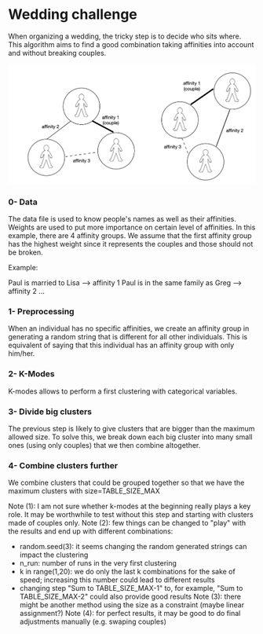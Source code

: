 # Wedding challenge

When organizing a wedding, the tricky step is to decide who sits where. This algorithm aims to find a good combination taking affinities into account and without breaking couples.

![Clustering for table attribution](https://github.com/savoga/wedding-challenge/blob/main/clustering-schema.png)

### 0- Data

The data file is used to know people's names as well as their affinities. Weights are used to put more importance on certain level of affinities. In this example, there are 4 affinity groups. We assume that the first affinity group has the highest weight since it represents the couples and those should not be broken.

Example:

Paul is married to Lisa --> affinity 1
Paul is in the same family as Greg --> affinity 2
...

### 1- Preprocessing

When an individual has no specific affinities, we create an affinity group in generating a random string that is different for all other individuals. This is equivalent of saying that this individual has an affinity group with only him/her.

### 2- K-Modes

K-modes allows to perform a first clustering with categorical variables.

### 3- Divide big clusters

The previous step is likely to give clusters that are bigger than the maximum allowed size. To solve this, we break down each big cluster into many small ones (using only couples) that we then combine altogether.

### 4- Combine clusters further

We combine clusters that could be grouped together so that we have the maximum clusters with size=TABLE_SIZE_MAX


Note (1): I am not sure whether k-modes at the beginning really plays a key role. It may be worthwhile to test without this step and starting with clusters made of couples only.
Note (2): few things can be changed to "play" with the results and end up with different combinations:
- random.seed(3): it seems changing the random generated strings can impact the clustering
- n_run: number of runs in the very first clustering
- k in range(1,20): we do only the last k combinations for the sake of speed; increasing this number could lead to different results
- changing step "Sum to TABLE_SIZE_MAX-1" to, for example, "Sum to TABLE_SIZE_MAX-2" could also provide good results
Note (3): there might be another method using the size as a constraint (maybe linear assignment?)
Note (4): for perfect results, it may be good to do final adjustments manually (e.g. swaping couples)